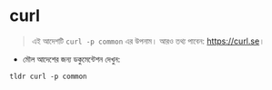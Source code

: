 # curl

> এই আদেশটি `curl -p common` এর উপনাম।
> আরও তথ্য পাবেন: <https://curl.se>।

- মৌল আদেশের জন্য ডকুমেন্টেশন দেখুন:

`tldr curl -p common`

